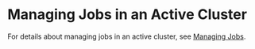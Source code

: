 # Managing Jobs in an Active Cluster<a name="EN-US_TOPIC_0125375624"></a>

For details about managing jobs in an active cluster, see  [Managing Jobs](managing_jobs).

